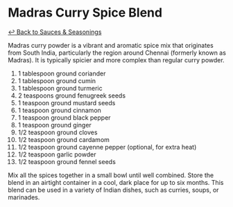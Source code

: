 # Madras Curry Spice Blend

[&larrhk; Back to Sauces &amp; Seasonings](./README.md)

Madras curry powder is a vibrant and aromatic spice mix that originates from South India, particularly the region around Chennai (formerly known as Madras). It is typically spicier and more complex than regular curry powder.

1. 1 tablespoon ground coriander
1. 1 tablespoon ground cumin
1. 1 tablespoon ground turmeric
1. 2 teaspoons ground fenugreek seeds
1. 1 teaspoon ground mustard seeds
1. 1 teaspoon ground cinnamon
1. 1 teaspoon ground black pepper
1. 1 teaspoon ground ginger
1. 1/2 teaspoon ground cloves
1. 1/2 teaspoon ground cardamom
1. 1/2 teaspoon ground cayenne pepper (optional, for extra heat)
1. 1/2 teaspoon garlic powder
1. 1/2 teaspoon ground fennel seeds

Mix all the spices together in a small bowl until well combined. Store the blend in an airtight container in a cool, dark place for up to six months. This blend can be used in a variety of Indian dishes, such as curries, soups, or marinades.